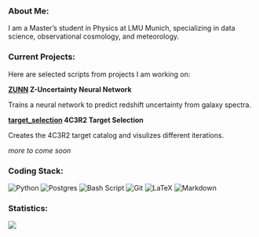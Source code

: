 ### About Me:
I am a Master’s student in Physics at LMU Munich, specializing in data science, observational cosmology, and meteorology.

### Current Projects:
Here are selected scripts from projects I am working on:

**[ZUNN](https://github.com/nepmo/zunn_publ) Z-Uncertainty Neural Network**

Trains a neural network to predict redshift uncertainty from galaxy spectra.

**[target_selection](https://github.com/nepmo/target_selection_publ) 4C3R2 Target Selection**

Creates the 4C3R2 target catalog and visulizes different iterations.

*more to come soon*

### Coding Stack:
![Python](https://img.shields.io/badge/python-3670A0?style=for-the-badge&logo=python&logoColor=ffdd54) ![Postgres](https://img.shields.io/badge/postgres-%23316192.svg?style=for-the-badge&logo=postgresql&logoColor=white)  ![Bash Script](https://img.shields.io/badge/bash_script-%23121011.svg?style=for-the-badge&logo=gnu-bash&logoColor=white) ![Git](https://img.shields.io/badge/git-%23F05033.svg?style=for-the-badge&logo=git&logoColor=white)  ![LaTeX](https://img.shields.io/badge/latex-%23008080.svg?style=for-the-badge&logo=latex&logoColor=white) ![Markdown](https://img.shields.io/badge/markdown-%23000000.svg?style=for-the-badge&logo=markdown&logoColor=white) 
### Statistics:
![](https://github-readme-stats.vercel.app/api/top-langs/?username=nepmo&theme=dark&hide_border=false&include_all_commits=false&count_private=false&layout=compact)

